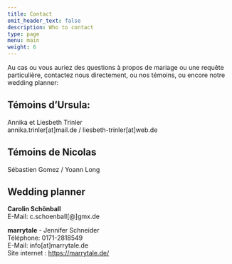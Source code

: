 ```yaml
---
title: Contact
omit_header_text: false
description: Who to contact
type: page
menu: main
weight: 6
---
```

Au cas ou vous auriez des questions à propos de mariage ou une requête particulière, contactez nous directement, ou nos témoins, ou encore notre wedding planner:

## Témoins d’Ursula:
Annika et Liesbeth Trinler<br>
annika.trinler[at]mail.de / liesbeth-trinler[at]web.de

## Témoins de Nicolas
Sébastien Gomez / Yoann Long

## Wedding planner

**Carolin Schönball**<br>
E-Mail: c.schoenball[@]gmx.de<br>

**marrytale** - Jennifer Schneider<br>
Téléphone: 0171-2818549<br>
E-Mail: info[at]marrytale.de<br>
Site internet : https://marrytale.de/
